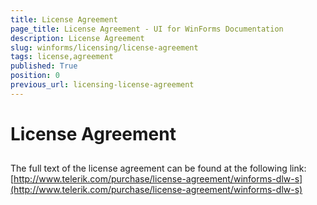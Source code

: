 ```yaml
---
title: License Agreement
page_title: License Agreement - UI for WinForms Documentation
description: License Agreement
slug: winforms/licensing/license-agreement
tags: license,agreement
published: True
position: 0
previous_url: licensing-license-agreement
---
```


# License Agreement



## 

The full text of the license agreement can be found at the following link: [http://www.telerik.com/purchase/license-agreement/winforms-dlw-s](http://www.telerik.com/purchase/license-agreement/winforms-dlw-s)
